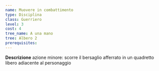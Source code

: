 ```yaml
---
name: Muovere in combattimento
type: Disciplina
class: Guerriero
level: 3
cost: 4
tree_name: A una mano
tree: Albero 2
prerequisites: 
---
```


**Descrizione**
azione minore: scorre il bersaglio afferrato in un quadretto libero adiacente al
personaggio